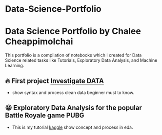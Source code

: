 # Data-Science-Portfolio
# Data Science Portfolio by Chalee Cheappimolchai

This portfolio is a compilation of notebooks which I created for Data Science related tasks like Tutorials, Exploratory Data Analysis, and Machine Learning.

## 🔥 First project [Investigate DATA](https://github.com/chaleedata/Investigate-Gun-dataset)
- show syntax and process clean data beginner must to know.


 ## 😀 Exploratory Data Analysis for the popular Battle Royale game PUBG
- This is my tutorial [kaggle](https://www.kaggle.com/chaleecheappimolchai/the-art-of-eda) show concept and process in eda.






